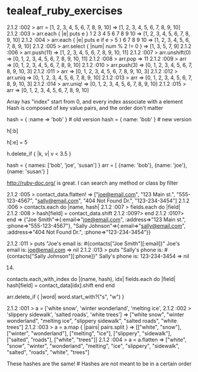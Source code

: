 # tealeaf_ruby_exercises

2.1.2 :002 > arr = [1, 2, 3, 4, 5, 6, 7, 8, 9, 10]
 => [1, 2, 3, 4, 5, 6, 7, 8, 9, 10] 
2.1.2 :003 > arr.each { |e| puts e }
1
2
3
4
5
6
7
8
9
10
 => [1, 2, 3, 4, 5, 6, 7, 8, 9, 10] 
2.1.2 :004 > arr.each { |e| puts e if e > 5 }
6
7
8
9
10
 => [1, 2, 3, 4, 5, 6, 7, 8, 9, 10] 
2.1.2 :005 > arr.select { |num| num % 2 != 0 }
 => [1, 3, 5, 7, 9] 
2.1.2 :006 > arr.push(11)
 => [1, 2, 3, 4, 5, 6, 7, 8, 9, 10, 11] 
2.1.2 :007 > arr.unshift(0)
 => [0, 1, 2, 3, 4, 5, 6, 7, 8, 9, 10, 11] 
2.1.2 :008 > arr.pop
 => 11 
2.1.2 :009 > arr
 => [0, 1, 2, 3, 4, 5, 6, 7, 8, 9, 10] 
2.1.2 :010 > arr.push(3)
 => [0, 1, 2, 3, 4, 5, 6, 7, 8, 9, 10, 3] 
2.1.2 :011 > arr
 => [0, 1, 2, 3, 4, 5, 6, 7, 8, 9, 10, 3] 
2.1.2 :012 > arr.uniq
 => [0, 1, 2, 3, 4, 5, 6, 7, 8, 9, 10] 
2.1.2 :013 > arr
 => [0, 1, 2, 3, 4, 5, 6, 7, 8, 9, 10, 3] 
2.1.2 :014 > arr.uniq!
 => [0, 1, 2, 3, 4, 5, 6, 7, 8, 9, 10] 
2.1.2 :015 > arr
 => [0, 1, 2, 3, 4, 5, 6, 7, 8, 9, 10] 
 
Array has "index" start from 0, and every index associate with a element
Hash is composed of key value pairs, and the order don't matter

hash = { :name => 'bob' }     # old version
hash = { name: 'bob' }        # new version

h[:b]

h[:e] = 5

h.delete_if { |k, v| v < 3.5 }

hash = { names: ['bob', 'joe', 'susan'] }
arr = [ {name: 'bob'}, {name: 'joe'}, {name: 'susan'} ]

http://ruby-doc.org/ is great.
I can search any method or class by filter


2.1.2 :005 > contact_data.flatten!
 => ["joe@email.com", "123 Main st.", "555-123-4567", "sally@email.com", "404 Not Found Dr.", "123-234-3454"] 
2.1.2 :006 > contacts.each do |name, hash|
2.1.2 :007 >       fields.each do |field|
2.1.2 :008 >           hash[field] = contact_data.shift
2.1.2 :009?>       end
2.1.2 :010?>   end
 => {"Joe Smith"=>{:email=>"joe@email.com", :address=>"123 Main st.", :phone=>"555-123-4567"}, "Sally Johnson"=>{:email=>"sally@email.com", :address=>"404 Not Found Dr.", :phone=>"123-234-3454"}} 
 
 2.1.2 :011 > puts "Joe's email is: #{contacts["Joe Smith"][:email]}"
Joe's email is: joe@email.com
 => nil 
2.1.2 :013 > puts "Sally's phone is: #{contacts["Sally Johnson"][:phone]}"
Sally's phone is: 123-234-3454
 => nil 

14. 

contacts.each_with_index do |(name, hash), idx|
  fields.each do |field|
    hash[field] = contact_data[idx].shift
  end
end

arr.delete_if { |word| word.start_with?("s", "w") }

2.1.2 :001 > a = ['white snow', 'winter wonderland', 'melting ice',
2.1.2 :002 >          'slippery sidewalk', 'salted roads', 'white trees']
 => ["white snow", "winter wonderland", "melting ice", "slippery sidewalk", "salted roads", "white trees"] 
2.1.2 :003 > a = a.map { |pairs| pairs.split }
 => [["white", "snow"], ["winter", "wonderland"], ["melting", "ice"], ["slippery", "sidewalk"], ["salted", "roads"], ["white", "trees"]] 
2.1.2 :004 > a = a.flatten
 => ["white", "snow", "winter", "wonderland", "melting", "ice", "slippery", "sidewalk", "salted", "roads", "white", "trees"] 

These hashes are the same!  # Hashes are not meant to be in a certain order 

